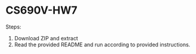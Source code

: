 # CS690V-HW7
Steps:
1. Download ZIP and extract
2. Read the provided README and run according to provided instructions.

